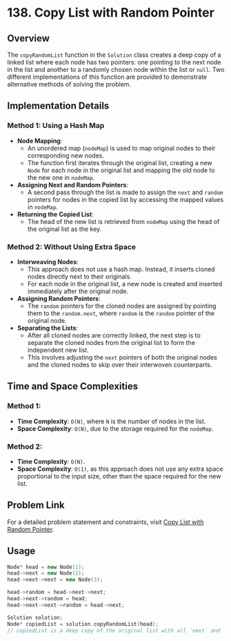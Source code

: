 # 138. Copy List with Random Pointer

## Overview
The `copyRandomList` function in the `Solution` class creates a deep copy of a linked list where each node has two pointers: one pointing to the next node in the list and another to a randomly chosen node within the list or `null`. Two different implementations of this function are provided to demonstrate alternative methods of solving the problem.

## Implementation Details

### Method 1: Using a Hash Map
- **Node Mapping**:
  - An unordered map (`nodeMap`) is used to map original nodes to their corresponding new nodes.
  - The function first iterates through the original list, creating a new `Node` for each node in the original list and mapping the old node to the new one in `nodeMap`.
- **Assigning Next and Random Pointers**:
  - A second pass through the list is made to assign the `next` and `random` pointers for nodes in the copied list by accessing the mapped values in `nodeMap`.
- **Returning the Copied List**:
  - The head of the new list is retrieved from `nodeMap` using the head of the original list as the key.

### Method 2: Without Using Extra Space
- **Interweaving Nodes**:
  - This approach does not use a hash map. Instead, it inserts cloned nodes directly next to their originals.
  - For each node in the original list, a new node is created and inserted immediately after the original node.
- **Assigning Random Pointers**:
  - The `random` pointers for the cloned nodes are assigned by pointing them to the `random.next`, where `random` is the `random` pointer of the original node.
- **Separating the Lists**:
  - After all cloned nodes are correctly linked, the next step is to separate the cloned nodes from the original list to form the independent new list.
  - This involves adjusting the `next` pointers of both the original nodes and the cloned nodes to skip over their interwoven counterparts.

## Time and Space Complexities

### Method 1:
- **Time Complexity**: `O(N)`, where `N` is the number of nodes in the list.
- **Space Complexity**: `O(N)`, due to the storage required for the `nodeMap`.

### Method 2:
- **Time Complexity**: `O(N)`.
- **Space Complexity**: `O(1)`, as this approach does not use any extra space proportional to the input size, other than the space required for the new list.

## Problem Link
For a detailed problem statement and constraints, visit [Copy List with Random Pointer](https://leetcode.com/problems/copy-list-with-random-pointer/).

## Usage
```cpp
Node* head = new Node(1);
head->next = new Node(2);
head->next->next = new Node(3);

head->random = head->next->next;
head->next->random = head;
head->next->next->random = head->next;

Solution solution;
Node* copiedList = solution.copyRandomList(head);
// copiedList is a deep copy of the original list with all `next` and `random` pointers correctly assigned
